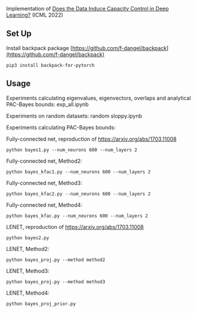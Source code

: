 
Implementation of [Does the Data Induce Capacity Control in Deep Learning?](https://arxiv.org/abs/2110.14163) (ICML 2022)




## Set Up
Install backpack package [https://github.com/f-dangel/backpack](https://github.com/f-dangel/backpack)

```
pip3 install backpack-for-pytorch
```

## Usage
Experiments calculating eigenvalues, eigenvectors, overlaps and analytical PAC-Bayes bounds: exp_all.ipynb

Experiments on random datasets: random sloppy.ipynb


Experiments calculating PAC-Bayes bounds: 

Fully-connected net, reproduction of https://arxiv.org/abs/1703.11008 
```
python bayes1.py --num_neurons 600 --num_layers 2
```

Fully-connected net, Method2: 
```
python bayes_kfac1.py --num_neurons 600 --num_layers 2
```

Fully-connected net, Method3: 
```
python bayes_kfac2.py --num_neurons 600 --num_layers 2
```

Fully-connected net, Method4: 
```
python bayes_kfac.py --num_neurons 600 --num_layers 2
```


LENET, reproduction of https://arxiv.org/abs/1703.11008 
```
python bayes2.py 
```

LENET, Method2: 
```
python bayes_proj.py --method method2
```

LENET, Method3: 
```
python bayes_proj.py --method method3
```

LENET, Method4: 
```
python bayes_proj_prior.py 
```
